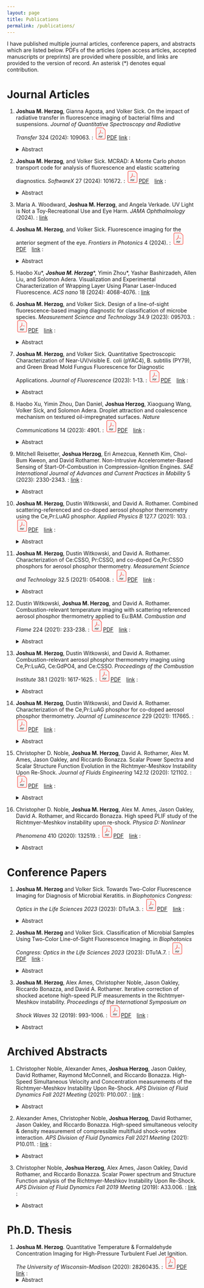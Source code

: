 ```yaml
---
layout: page
title: Publications
permalink: /publications/
---
```


I have published multiple journal articles, conference papers, and abstracts which
are listed below. PDFs of the articles (open access articles, accepted manuscripts
or preprints) are provided where possible, and links are provided to the version of record.
An asterisk (\*) denotes equal contribution.

<!--more-->

# Journal Articles
1. **Joshua M. Herzog**, Gianna Agosta, and Volker Sick. On the impact of radiative transfer in fluorescence imaging of bacterial films and suspensions. *Journal of Quantitative Spectroscopy and Radiative Transfer* 324 (2024): 109063.
: [![PDF](/assets/PDF.svg)PDF](papers/JQSRT_2024.pdf) [link](https://doi.org/10.1016/j.jqsrt.2024.109063)
: <details><summary> Abstract </summary><blockquote>Fluorescence imaging and spectroscopy are convenient, rapid, and simple methods to analyze chemical samples including biological materials such as bacterial biofilms and suspensions. In principle, these techniques could be used to diagnose or discriminate between infectious bacteria in infections of the skin or ocular surface (microbial keratitis, MK). However, the extension of these techniques to macroscopic turbid media that strongly absorb and scatter light is difficult. Radiative transfer effects obscure the relationship between microscopic scattering and absorption properties and macroscopically observable quantities such as fluorescence intensity, transmission, and reflection. A combination of experimental measurements of aqueous bacteria cell suspensions and Monte Carlo radiation transfer simulations are performed to better understand these effects. Several general observations, e.g., that fluorescence intensity is maximized in scattering-dominated media, are discussed in detail. It was found that wavelength-dependent radiative transfer effects are observable even at moderate optical densities (OD ~1; well below the diffusion limit). Careful consideration of radiative transfer effects using physically rigorous models is needed to determine single-cell scattering and absorption properties and interpret quantitative fluorescence measurements accurately in most cases of interest. A detailed discussion of radiative transfer effects and analytical models is provided. In the context of surface infections and MK, it was found that radiative transfer effects may be negligible for the model bacteria E. coli in some cases. However, more accurate measurements of microbe optical properties are needed to confirm and extend this conclusion to other species. Overall this work demonstrates that quantitative fluorescence imaging and spectroscopy of bacterial films and suspensions is feasible, but requires detailed sample characterization and careful consideration of radiative transfer effects.</blockquote></details>

1. **Joshua M. Herzog**, and Volker Sick. MCRAD: A Monte Carlo photon transport code for analysis of fluorescence and elastic scattering diagnostics. *SoftwareX* 27 (2024): 101672.
: [![PDF](/assets/PDF.svg)PDF](/papers/SOFTX_2024.pdf) [link](https://doi.org/10.1016/j.softx.2024.101672)
: <details><summary> Abstract </summary><blockquote>Radiative transfer, or the propagation of radiation (light) through a system, is an important problem in imaging and optical diagnostics in complex media including turbulent gas flows, biological tissues, and particle suspensions. Monte Carlo (MC) methods are the de facto standard for radiative transfer simulation in complex media. While many sophisticated tools exist within this domain, few are well-suited to investigating laser- and fluorescence-imaging in turbid media. Here, a fast MC code for investigating light propagation in turbid media is presented. This tool is intended to enable detailed, physics-based analysis of laser and imaging techniques of simple model systems for use in experimental design and interpretation.</blockquote></details>

1. Maria A. Woodward, **Joshua M. Herzog**, and Angela Verkade. UV Light is Not a Toy-Recreational Use and Eye Harm. *JAMA Ophthalmology* (2024).
: [link](https://doi.org/10.1001/jamaophthalmol.2024.1119)

1. **Joshua M. Herzog**, and Volker Sick. Fluorescence imaging for the anterior segment of the eye. *Frontiers in Photonics* 4 (2024).
: [![PDF](/assets/PDF.svg)PDF](/papers/FPHOT_2024.pdf) [link](https://doi.org/10.3389/fphot.2023.1336541)
: <details><summary> Abstract </summary><blockquote>Diagnostic technologies for the anterior segment of the eye, especially for hard-to-diagnose diseases such as microbial keratitis, are still lacking. Although in vivo confocal microscopy and optical coherence tomography are becoming more widely applicable to a variety of conditions, they are often prohibitively expensive, require specialized training and equipment, and are intrinsically insensitive to chemical changes. Here, ultraviolet-fluorescence imaging is proposed as a new technique to aid in investigation of the anterior segment. In this work, a novel two-color line-of-sight fluorescence imaging technique is described for imaging of the anterior segment. The technique is applied to seven ex vivo porcine eyes to illustrate the utility of the technique. The image data was used to estimate an effective fluorescence quantum yield of each eye at 370 nm. The eyes were then inoculated with bacteria to simulate microbial keratitis, a common sight-threatening infection, and the measurement was repeated. A simplified fluorescence-extinction model was developed to describe and analyze the relative intensities of the eye and biofilm fluorescence. Overall, the technique appears to have utility in clinical practice and with proper development may be suitable for detecting chemical changes in the eye, or the presence of foreign matter; however, further investigation is needed to develop the technique and analysis procedures into a quantitative diagnostic tool.</blockquote></details>

1. Haobo Xu\*, ***Joshua M. Herzog***\*, Yimin Zhou\*, Yashar Bashirzadeh, Allen Liu, and Solomon Adera. Visualization and Experimental Characterization of Wrapping Layer Using Planar Laser-Induced Fluorescence. *ACS nano* 18 (2024): 4068-4076.
: [link](https://doi.org/10.1021/acsnano.3c07407)

1. **Joshua M. Herzog**, and Volker Sick. Design of a line-of-sight fluorescence-based imaging diagnostic for classification of microbe species. *Measurement Science and Technology* 34.9 (2023): 095703.
: [![PDF](/assets/PDF.svg)PDF](/papers/MST_2023.pdf) [link](https://doi.org/10.1088/1361-6501/acd711)
: <details><summary> Abstract </summary><blockquote>Fluorescence imaging of certain biochemicals, including flavins and pyridine nucleotides, has utility in characterizing the metabolic state of tissue and in discriminating between microbial species. There is significant clinical utility in this class of imaging techniques but most measurements reported to date require specialized training and equipment rendering most implementations unsuitable for routine medical imaging. Here, a low-cost and robust imaging technique is designed using ultraviolet-induced fluorescence of pyridine nucleotides (primarily NADH) and flavins (primarily FAD) in microbial samples. The diagnostic is optimized to distinguish between different microbial species based on previously reported spectral data using a ratiometric imaging approach. A detailed performance analysis is provided that relates the measured fluorescence intensity ratio (FIR) to the relative concentration ratio of NADH to FAD using a simplified spectroscopic model. Analysis suggests the technique is sensitive to changes in the NADH/FAD concentration ratio over several orders of magnitude, with better than 10% FIR precision on a per-pixel basis for microbial smears as thin as 10 s of microns at a resolution of 30 mm−1 and exposures of 20 ms. Representative microbe samples from eight species were imaged to demonstrate the proposed technique. Results show that the FIR varies by an order of magnitude across different species but the intra-species variation is only ∼5% for the conditions used here. An additional imaging band may be necessary to classify species that contain red pigments or bacteriochlorophyll. Radiative trapping was discussed as a possible limitation of the technique, but no clear evidence for radiative trapping was observed here. Overall, the results suggest that the proposed approach is feasible for rapid, low-cost, and robust characterization of microbial samples.</blockquote></details>

1. **Joshua M. Herzog**, and Volker Sick. Quantitative Spectroscopic Characterization of Near-UV/visible E. coli (pYAC4), B. subtilis (PY79), and Green Bread Mold Fungus Fluorescence for Diagnostic Applications. *Journal of Fluorescence* (2023): 1-13.
: [![PDF](/assets/PDF.svg)PDF](/papers/JF_2023.pdf) [link](https://doi.org/10.1007/s10895-023-03183-6)
: <details><summary> Abstract </summary><blockquote>Ultraviolet (UV)-excited visible fluorescence is an attractive option for low-cost, low-complexity, rapid imaging of bacterial and fungal samples for imaging diagnostics in the biomedical community. While several studies have shown there is potential for identification of microbial samples, very little quantitative information is available in the literature for the purposes of diagnostic design. In this work, two non-pathogenic bacteria samples (E. coli pYAC4, and B. subtilis PY79) and a wild-cultivated green bread mold fungus sample are characterized spectroscopically for the purpose of diagnostic design. For each sample, fluorescence spectra excited with low-power near-UV continuous wave (CW) sources, and extinction and elastic scattering spectra are captured and compared. Absolute fluorescence intensity per cell excited at 340 nm is estimated from imaging measurements of aqueous samples. The results are used to estimate detection limits for a prototypical imaging experiment. It was found that fluorescence imaging is feasible for as few as 35 bacteria cells (or ∼30 µm3 of bacteria) per pixel, and that the fluorescence intensity per unit volume is similar for the three samples tested here. A discussion and model of the mechanism of bacterial fluorescence in E. coli is provided.</blockquote></details>

1. Haobo Xu, Yimin Zhou, Dan Daniel, **Joshua Herzog**, Xiaoguang Wang, Volker Sick, and Solomon Adera. Droplet attraction and coalescence mechanism on textured oil-impregnated surfaces. *Nature Communications* 14 (2023): 4901.
: [![PDF](/assets/PDF.svg)PDF](/papers/NatureComms_2023.pdf) [link](https://doi.org/10.1038/s41467-023-40279-w)
: <details><summary> Abstract </summary><blockquote>TDroplets residing on textured oil-impregnated surfaces form a wetting ridge due to the imbalance of interfacial forces at the contact line, leading to a wealth of phenomena not seen on traditional lotus-leaf-inspired non-wetting surfaces. Here, we show that the wetting ridge leads to long-range attraction between millimeter-sized droplets, which coalesce in three distinct stages: droplet attraction, lubricant draining, and droplet merging. Our experiments and model show that the magnitude of the velocity and acceleration at which droplets approach each other horizontally is the same as the vertical oil rise velocity and acceleration in the wetting ridge. Moreover, the droplet coalescence mechanism can be modeled using the classical mass-spring system. The insights gained from this work will inform future fundamental studies on remote droplet interaction on textured oil-impregnated surfaces for optimizing water harvesting and condensation heat transfer.</blockquote></details>

1. Mitchell Reisetter, **Joshua Herzog**, Eri Amezcua, Kenneth Kim, Chol-Bum Kweon, and David Rothamer. Non-Intrusive Accelerometer-Based Sensing of Start-Of-Combustion in Compression-Ignition Engines. *SAE International Journal of Advances and Current Practices in Mobility* 5 (2023): 2330-2343.
: [link](https://doi.org/10.4271/2023-01-0292)
: <details><summary> Abstract </summary><blockquote>A non-intrusive sensing technique to determine start of combustion for mixing-controlled compression-ignition engines was developed based on an accelerometer mounted to the engine block of a 4-cylinder automotive turbo-diesel engine. The sensing approach is based on a physics-based conceptual model for the signal generation process that relates engine block acceleration to the time derivative of heat release rate. The frequency content of the acceleration and pressure signals was analyzed using the magnitude-squared coherence, and a suitable filtering technique for the acceleration signal was selected based on the result. A method to determine start of combustion (SOC) from the acceleration measurements is presented and validated. In-cylinder pressure (used to calculate heat release rate) and accelerometer data were collected on a 1.9-L compression-ignition direct-injection engine (Z19DTH) over a wide range of speeds (1000-3250 RPM) and loads (2-8 bar IMEPg), for single- and double-injection strategies, and for fuels of several different cetane numbers (35.5 and 48.5). The relationship between engine block acceleration and the time derivative of heat release rate was verified using the experimental results and indicates that unsteadiness in the rate of heat release is the driving factor for the engine block acceleration signal. The accelerometer-based method developed allows detection of SOC for the main injection with a root mean square error less than 0.75 CAD for the range of conditions tested in this work.</blockquote></details>

1. **Joshua M. Herzog**, Dustin Witkowski, and David A. Rothamer. Combined scattering-referenced and co-doped aerosol phosphor thermometry using the Ce,Pr:LuAG phosphor. *Applied Physics B* 127.7 (2021): 103.
: [![PDF](/assets/PDF.svg)PDF](/papers/APB_2021.pdf) [link](https://doi.org/10.1007/s00340-021-07648-z)
: <details><summary> Abstract </summary><blockquote>As a means of increasing the temperature range of high-precision measurements for aerosol phosphor thermometry (APT), the co-doped Ce,Pr:LuAG phosphor was investigated for use with simultaneous Pr3+-scattering-referenced APT (SRAPT), Ce3+-SRAPT, and co-doped APT techniques. Phosphor characterization was performed in a heated air jet at atmospheric pressure, and APT performance was estimated for the three simultaneous imaging techniques. A method for combining temperature measurements using a weighted average approach is discussed in detail and demonstrated via heated air jet imaging experiments. The combination of techniques results in a usable temperature range for the Ce,Pr:LuAG phosphor of 300 to at least 900 K, with better than 35 K estimated temperature precision from 500 to 900 K at a seeding density of 120 mm-3, improving diagnostic precision and temperature range over that of any single APT technique using the Ce,Pr:LuAG phosphor. The combination of SRAPT and co-doped measurements may improve the temperature range and performance of other similar phosphors as well.</blockquote></details>

1. **Joshua M. Herzog**, Dustin Witkowski, and David A. Rothamer. Characterization of Ce:CSSO, Pr:CSSO, and co-doped Ce,Pr:CSSO phosphors for aerosol phosphor thermometry. *Measurement Science and Technology* 32.5 (2021): 054008.
: [![PDF](/assets/PDF.svg)PDF](/papers/MST_2021.pdf) [link](https://doi.org/10.1088/1361-6501/abeb41)
: <details><summary> Abstract </summary><blockquote>The phosphor Ce:Ca3Sc2Si3O12(Ce:CSSO) was recently investigated for aerosol phosphor thermometry (APT) and shown to be capable of temperature imaging up to at least 1400 K. To date, no thorough characterization of the temperature dependent emission properties of the phosphor has been performed up to 1400 K. Additionally, due to limited sensitivity over certain temperature ranges continuous temperature imaging from 300 to 1400 K was not possible. Here, cerium and praseodymium doped into CSSO are investigated to address these limitations. Singly-doped Ce:CSSO and Pr:CSSO, and co-doped Ce,Pr:CSSO phosphor samples were studied. Emission lifetimes and quenching behavior were characterized in a tube furnace for each phosphor. Results from the singly-doped phosphors were used to interpret the co-doped phosphor results. The phosphor characterization data was used to estimate thermometry performance at temperatures relevant to low-temperature ignition studies in engines. The proposed diagnostic uses a combination of co-doped APT, host-referenced APT, and scattering-referenced APT approaches to increase the range over which high-precision temperature measurements can be made. Characterization results include the first reported measurements of luminescence lifetimes for Ce:CSSO and Pr:CSSO at temperatures up to 1400 K, and the highest reported quenching temperature for a phosphor using 4f5d emission (1230 K for Ce:CSSO). Furnace measurements showed a normalized temperature-sensitivity of > 0.25%/K from room temperature to 1400 K for at least one diagnostic approach using the co-doped Ce,Pr:CSSO phosphor. Estimates suggest that the co-doped Ce,Pr:CSSO phosphor is feasible for APT at temperatures ranging from 300 to 925 K and 1030 to at least 1400 K, with better than 40-K single-shot precision. The performance of Ce:CSSO and Ce,Pr:CSSO are similar throughout the investigated temperature range.</blockquote></details>

1. Dustin Witkowski, **Joshua M. Herzog**, and David A. Rothamer. Combustion-relevant temperature imaging with scattering referenced aerosol phosphor thermometry applied to Eu:BAM. *Combustion and Flame* 224 (2021): 233-238.
: [![PDF](/assets/PDF.svg)PDF](/papers/CT_2021.pdf) [link](https://doi.org/10.1016/j.combustflame.2020.11.002)
: <details><summary> Abstract </summary><blockquote>This work demonstrates precise aerosol phosphor thermometry (APT) measurements over a large temperature range by applying scattering-referenced APT (SRAPT) with the phosphor divalent Europium doped in Barium Magnesium Aluminate (Eu:BAM). Measurements were taken using Eu:BAM seeded into an air jet mixing with the products of a concentric methane-air flat flame. In-situ calibration of the SRAPT ratio versus temperature was performed from 500 to 1400 K. Peak temperature sensitivities of 1–1.5 %/K were observed, approximately 4 times higher than the spectral luminescence intensity ratio method typically used for Eu:BAM. Despite its moderate quenching temperature (700 K), the high initial signal intensities before the onset of thermal quenching for Eu:BAM allowed reliable single-shot measurements to be made continuously from 500 K to greater than 1200 K. These results highlight the importance of high signal levels for extending the measurement range of SRAPT.</blockquote></details>

1. **Joshua M. Herzog**, Dustin Witkowski, and David A. Rothamer. Combustion-relevant aerosol phosphor thermometry imaging using Ce,Pr:LuAG, Ce:GdPO4, and Ce:CSSO. *Proceedings of the Combustion Institute* 38.1 (2021): 1617-1625.
: [![PDF](/assets/PDF.svg)PDF](/papers/PROCI_2021.pdf) [link](https://doi.org/10.1016/j.proci.2020.06.193)
: <details><summary> Abstract </summary><blockquote>Aerosol phosphor thermometry (APT) is a promising temperature-imaging diagnostic that is currently being developed for combustion applications. To date, gas-phase APT measurements have been limited to temperatures below 1000 K due to thermal quenching and poor sensitivity at high temperatures. In this work, three phosphor compositions are investigated for application at flame relevant temperatures: Ce,Pr:LuAG, Ce:GdPO4, and Ce:CSSO. The phosphors were characterized in a temperature-controlled furnace, and measurements of gas temperature were performed in a seeded air jet after mixing with the products of an atmospheric methane-air flame. Furnace and flame measurements demonstrate that two of the phosphors are capable of temperature imaging at over 1000 K, with an upper temperature limit of at least 1400 K. Temperature precision estimates indicate 20-K or better single-shot precision from 500 to 1300 K for a seeding density corresponding to an added heat capacity of less than 1% of that of air at 1200 K at a spatial resolution of 1.12 line pairs per millimeter. This work represents the highest reported temperature measurements made using any APT technique for gas temperature measurements, and represents the highest measured quenching temperature of any phosphor exhibiting fast allowed emission for APT. These results extend the capabilities of APT for single-shot gas-phase temperature imaging up to at least 1400 K. This new capability will allow APT to be applied in combustion environments to study problems such as low-temperature ignition in engines.</blockquote></details>

1. **Joshua M. Herzog**, Dustin Witkowski, and David A. Rothamer. Characterization of the Ce,Pr:LuAG phosphor for co-doped aerosol phosphor thermometry. *Journal of Luminescence* 229 (2021): 117665.
: [![PDF](/assets/PDF.svg)PDF](/papers/JLUM_2021.pdf) [link](https://doi.org/10.1016/j.jlumin.2020.117665)
: <details><summary> Abstract </summary><blockquote>The Ce,Pr:LuAG phosphor is investigated for use in co-doped aerosol phosphor thermometry (APT). The phosphor was characterized by measuring the emission intensity for each ion as a function of excitation laser fluence and temperature. A simplified three-level model was used to interpret and fit the data. The phosphor was then used for co-doped APT temperature-imaging experiments performed in a heated air jet up to a maximum temperature of 694 K. The three-level model fit was used to analyze sources of bias in the imaging measurements. Both ions’ emission intensities show a nonlinear dependence on excitation fluence that can potentially be explained by temperature-dependent ground- and excited-state absorption processes included in the three-level model. Single-shot temperature precision from the temperature-imaging experiments was measured to be 22, 23, and 32 K for mean temperatures of 497, 603, and 694 K, respectively, at a spatial resolution of 1.12 lp/mm and average fluence of 33 mJ/cm2. The results extend the measurement range for co-doped APT to at least 700 K. The findings also provide a simple model for phosphor signal non-linearity with excitation fluence for low activator ion concentrations, and provide a method for estimating temperature bias from several sources including laser fluence.</blockquote></details>

1. Christopher D. Noble, **Joshua M. Herzog**, David A. Rothamer, Alex M. Ames, Jason Oakley, and Riccardo Bonazza. Scalar Power Spectra and Scalar Structure Function Evolution in the Richtmyer-Meshkov Instability Upon Re-Shock. *Journal of Fluids Engineering* 142.12 (2020): 121102.
: [![PDF](/assets/PDF.svg)PDF](/papers/JFE_2020.pdf) [link](https://doi.org/10.1115/1.4048344)
: <details><summary> Abstract </summary><blockquote>The Richtmyer–Meshkov instability of a twice-shocked gas interface is studied using high-speed planar laser-induced fluorescence in the Wisconsin Shock Tube Laboratory's vertical shock tube. The initial condition is a shear layer with broadband diffuse perturbations at the interface between a helium–acetone mixture and argon. This initial condition is accelerated by a shock of nominal strength M = 1.9, and then accelerated again by the transmitted shock that reflects off the end wall of the tube. Three individual experiments are analyzed, the energy spectrum and the structure functions of the light gas mole fraction field are calculated and compared.</blockquote></details>

1. Christopher D. Noble, **Joshua M. Herzog**, Alex M. Ames, Jason Oakley, David A. Rothamer, and Riccardo Bonazza. High speed PLIF study of the Richtmyer-Meshkov instability upon re-shock. *Physica D: Nonlinear Phenomena* 410 (2020): 132519.
: [![PDF](/assets/PDF.svg)PDF](/papers/PhysicaD_2020.pdf) [link](https://doi.org/10.1016/j.physd.2020.132519)
: <details><summary> Abstract </summary><blockquote>The Richtmyer–Meshkov instability (RMI) of a twice-shocked gas interface is studied using high-speed planar-laser induced fluorescence (PLIF) in the Wisconsin Shock Tube Laboratory’s vertical shock tube. The initial condition (IC) is a shear layer with broadband diffuse perturbations at the interface between a helium-acetone mixture and argon. This IC is accelerated by a shock of nominal strength, and then accelerated again by the transmitted shock that reflects off the end wall of the tube. An estimate of the light gas mole fraction is extracted from high-speed imaging using an iterative process that accounts for the nonlinear temperature dependence of the acetone’s fluorescence quantum yield (FQY) and absorption cross-section. A vorticity deposition model for the initial growth rate after re-shock is compared with the Mikaelian model for re-shock. Previously used in literature, the number of generations is shown to naturally arise from a normalisation of the scalar transport equation. A self-similar analysis is then performed using the mole fraction data to explore the evolution of the RMI after reshock and the higher order moments of the light gas mole fraction are compared with a proposed model.</blockquote></details>

# Conference Papers
1. **Joshua M. Herzog** and Volker Sick. Towards Two-Color Fluorescence Imaging for Diagnosis of Microbial Keratitis. in *Biophotonics Congress: Optics in the Life Sciences 2023* (2023): DTu1A.3.
: [![PDF](/assets/PDF.svg)PDF](/papers/BODA2023_DTu1A3.pdf) [link](https://doi.org/10.1364/BODA.2023.DTu1A.3)
: <details><summary> Abstract </summary><blockquote>Novel methods are needed for diagnosis of microbial keratitis. Two-color fluorescence imaging is proposed and tested on ex vivo porcine eyes. Results show the technique may be feasible but further quantitative characterization is needed.</blockquote></details>

1. **Joshua M. Herzog** and Volker Sick. Classification of Microbial Samples Using Two-Color Line-of-Sight Fluorescence Imaging. in *Biophotonics Congress: Optics in the Life Sciences 2023* (2023): DTu1A.7.
: [![PDF](/assets/PDF.svg)PDF](/papers/BODA2023_DTu1A7.pdf) [link](https://doi.org/10.1364/BODA.2023.DTu1A.7)
: <details><summary> Abstract </summary><blockquote>Rapid, low-cost diagnosis of infections is challenging and requires innovation. Two-color fluorescence imaging is proposed to distinguish between microbial species. Microbial smear images show the technique is promising for classifying species in vitro.</blockquote></details>

1. **Joshua M. Herzog**, Alex Ames, Christopher Noble, Jason Oakley, Riccardo Bonazza, and David A. Rothamer. Iterative correction of shocked acetone high-speed PLIF measurements in the Richtmyer-Meshkov instability. *Proceedings of the International Symposium on Shock Waves* 32 (2019): 993-1006.
: [![PDF](/assets/PDF.svg)PDF](/papers/ISSW_2019.pdf) [link](https://doi.org/10.3850/978-981-11-2730-4_0476-cd)
: <details><summary> Abstract </summary><blockquote>Experimental investigations of shock-induced turbulent mixing often employ spatially and temporally resolved optical diagnostics such as planar laser-induced fluorescence (PLIF) to observe the mixing process. However, due to the complex dependence of the PLIF signal on local conditions, quantitative interpretation of the PLIF data is difficult. This work investigates the possibility for rigorous interpretation of PLIF imaging data from Richtmyer-Meshkov instability (RMI) experiments by taking local temperature and composition into account to provide a more quantitative estimate of local tracer mole fraction and temperature. A correction strategy is outlined using an adiabatic mixing assumption. The mixing assumption was validated against high-fidelity simulation data from the Miranda hydrodynamics code, and the correction strategy was applied to high-speed PLIF data taken following reshock of a perturbed helium-argon interface at Mach 1.8. Comparison to simulation suggests that the adiabatic mixing approximation is valid to within approximately 30 K for the current conditions, and more typically within 20 K, but requires a good estimate of the temperatures of the unmixed helium and argon regions. When applied to experimental data, the correction strategy resulted in significant differences in the span-wise averaged light-gas mole fraction (on the order of 10% absolute throughout much of the profile) compared to a constant-property correction, demonstrating the magnitude of the errors introduced without correcting for these PLIF dependencies.</blockquote></details>

# Archived Abstracts
1. Christopher Noble, Alexander Ames, **Joshua Herzog**, Jason Oakley, David Rothamer, Raymond McConnell, and Riccardo Bonazza. High-Speed Simultaneous Velocity and Concentration measurements of the Richtmyer-Meshkov Instability Upon Re-Shock. *APS Division of Fluid Dynamics Fall 2021 Meeting* (2021): P10.007.
: [link](https://ui.adsabs.harvard.edu/abs/2021APS..DFDP10007N/abstract)
: <details><summary> Abstract </summary><blockquote>The Richtmyer-Meshkov instability of a twice-shocked gas interface is investigated in the vertical shock tube of the Wisconsin Shock Tube Laboratory at the University of Wisconsin- Madison. The initial condition is a shear layer, containing broadband perturbations, formed at the interface between a helium-acetone mixture and argon. The interface is accelerated with a shock of nominal strength M=1.76 with an initial Atwood number A=0.5. Concurrent, high-speed planar laser-induced fluorescence (PLIF) and particle image velocimetry (PIV) are performed using a pulse-burst laser operating at 20,000 Hz. The 266 nm and 532 nm laser outputs are co-propagated into the shock tube, forming a dual wavelength light sheet. Acetone is added to the helium to act as a fluorophore; 200 nm titanium dioxide particles are added to both the helium and the argon to perform PIV. Images are collected with two high-speed CMOS cameras. Presented preliminary results will include integral measures, such as thickness and mixedness; spectral quantities, including scalar and kinetic energy spectra; combined moments and structure functions.</blockquote></details>

1. Alexander Ames, Christopher Noble, **Joshua Herzog**, David Rothamer, Jason Oakley, and Riccardo Bonazza. High-speed simultaneous velocity & density measurement of compressible multifluid shock-vortex interaction. *APS Division of Fluid Dynamics Fall 2021 Meeting* (2021): P10.011.
: [link](https://ui.adsabs.harvard.edu/abs/2021APS..DFDP10011A/abstract)
: <details><summary> Abstract </summary><blockquote>In the intermediate stages of Richtmyer-Meshkov/Rayleigh-Taylor instability development, prior to the development of turbulence, vortical flow structures are commonly observed at the outer extents of the mixing region. The evolution of these structures upon reshock may play an important role in the tails of the mixedness distribution, but they are difficult to repeatably study because of the inherently unstable mixing process. To capture these vortex-shock interaction events in isolation, an ensemble of simultaneous PLIF/PIV measurements were acquired at 20 kHz following the firing of a small, open-ended, argon-filled shock tube (D= 2.2 cm) upwards into ambient nitrogen. The measurements capture the initial propagation of the argon vortex ring as well as its perturbation upon M= 1.75 shock and subsequent reshock.</blockquote></details>

1. Christopher Noble, **Joshua Herzog**, Alex Ames, Jason Oakley, David Rothamer, and Riccardo Bonazza. Scalar Power spectrum and Structure Function analysis of the Richtmyer-Meshkov Instability Upon Re-Shock. *APS Division of Fluid Dynamics Fall 2019 Meeting* (2019): A33.006.
: [link](https://ui.adsabs.harvard.edu/abs/2019APS..DFDA33006N/abstract)
: <details><summary> Abstract </summary><blockquote>The Richtmyer-Meshkov instability of a twice-shocked gas interface is investigated in the vertical shock tube of the Wisconsin Shock Tube Laboratory at the University of Wisconsin- Madison. The initial condition is a shear layer, containing broadband perturbations, formed at the interface between a helium-acetone mixture and argon. The interface is accelerated with a shock of nominal strength M =1.9 with an initial Atwood number of A =0.43. Acetone is used as a molecular tracer for PLIF, allowing the extraction of concentration data by using a pulse burst laser system at 20kHz to excite acetone to fluoresce. The resulting fluorescence signal is measured using a high-speed Phantom camera. The evolution of the scalar power spectrum is investigated. As seen in previous single shock experiments a region of -5/3 slope is seen at late post-shock times, however at late re-shock times a larger region of -8/3 spectrum is observed. The measurement limit of the present experiments is estimated to be within the inertial range that may exist thus the measured slope is not expected to be a dissipation effect but the slope of the inertial range. Scalar structure functions are calculated, with the anomalous exponent being plotted against the structure function order also showing a non-KOC scaling. The terms in the scalar power spectrum evolution equation are calculated showing an asymmetry about the centre of the mixing layer and suggesting the emergence of an inertial range.</blockquote></details>

# Ph.D. Thesis
1. **Joshua M. Herzog**. Quantitative Temperature & Formaldehyde Concentration Imaging for High-Pressure Turbulent Fuel Jet Ignition. *The University of Wisconsin-Madison* (2020): 28260435.
: [![PDF](/assets/PDF.svg)PDF](/papers/Thesis.pdf) [link](https://www.proquest.com/openview/341547ec816878cde9165aa04f36ffd8)
: <details><summary> Abstract </summary><blockquote>Understanding the process of turbulent fuel jet ignition in engines is critical to improve engine designs. Unfortunately, there is much we do not understand about the ignition process, and current diagnostic methods are insufficient to improve our understanding of the coupling between temperature, velocity, and chemistry in high-pressure turbulent jet ignition. Here, a diagnostic approach is designed that can simultaneously measure temperature, velocity, and formaldehyde concentration in a turbulent fuel jet during low-temperature ignition in an optically-accessible engine. Particle image velocimetry (PIV), aerosol phosphor thermometry (APT), and formaldehyde planar laser-induced fluorescence (PLIF) are used in combination. A detailed characterization of formaldehyde photophysics is performed using spectral simulations and experimental data. Several thermographic phosphors are characterized in detail (including physical and luminescence properties), models are developed for phosphor signal intensity and APT performance, and a method is outlined and demonstrated to combine simultaneous APT techniques to increase the temperature measurement range. The APT methods are applied to atmospheric pressureheated jets to validate the performance estimates, and identify issues in their application. A thorough analysis of design considerations for particle-based techniques is also provided, and performance estimates are made for the combined diagnostic. It was found that the Ce:LuAG phosphor with 355-nm excitation can be most easily integrated with PIV and formaldehyde PLIF measurements, and has good performance characteristics over the 700-1000 K temperature range of interest, with ∼20 K estimated precision on average. Multiple scattering was found to impose a significant limitation on particle seeding density. Several phosphor materials and techniques were also found to be viable for temperature imaging well above 1000 K (Ce:GdPO4, Eu:BAM, and Ce:CSSO). Performance predictions for formaldehyde suggest that detection limits are on the order of 100 ppm throughout much of the temperature and pressure range expected during ignition, and a ratiometric background correction approach was discussed to avoid interference from phosphor luminescence, or other broadband background sources. PIV is readily integrated into the APT measurement. The proposed approach is capable of simultaneous temperature, velocity, and formaldehyde concentration imaging of low-temperature ignition processes, and provides a significant step towards improving our understanding of high-pressure turbulent jet ignition.</blockquote></details>
